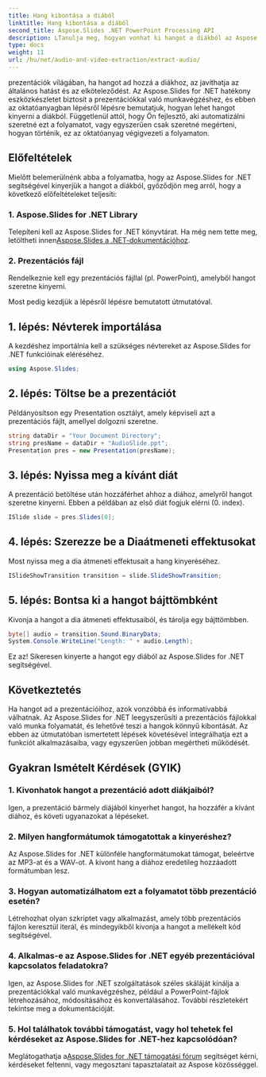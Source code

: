 ```yaml
---
title: Hang kibontása a diából
linktitle: Hang kibontása a diából
second_title: Aspose.Slides .NET PowerPoint Processing API
description: LTanulja meg, hogyan vonhat ki hangot a diákból az Aspose.Slides for .NET segítségével. Fejlessze prezentációit ezzel a lépésenkénti útmutatóval.
type: docs
weight: 11
url: /hu/net/audio-and-video-extraction/extract-audio/
---
```


prezentációk világában, ha hangot ad hozzá a diákhoz, az javíthatja az általános hatást és az elköteleződést. Az Aspose.Slides for .NET hatékony eszközkészletet biztosít a prezentációkkal való munkavégzéshez, és ebben az oktatóanyagban lépésről lépésre bemutatjuk, hogyan lehet hangot kinyerni a diákból. Függetlenül attól, hogy Ön fejlesztő, aki automatizálni szeretné ezt a folyamatot, vagy egyszerűen csak szeretné megérteni, hogyan történik, ez az oktatóanyag végigvezeti a folyamaton.

## Előfeltételek

Mielőtt belemerülnénk abba a folyamatba, hogy az Aspose.Slides for .NET segítségével kinyerjük a hangot a diákból, győződjön meg arról, hogy a következő előfeltételeket teljesíti:

### 1. Aspose.Slides for .NET Library
 Telepíteni kell az Aspose.Slides for .NET könyvtárat. Ha még nem tette meg, letöltheti innen[Aspose.Slides a .NET-dokumentációhoz](https://reference.aspose.com/slides/net/).

### 2. Prezentációs fájl
Rendelkeznie kell egy prezentációs fájllal (pl. PowerPoint), amelyből hangot szeretne kinyerni.

Most pedig kezdjük a lépésről lépésre bemutatott útmutatóval.

## 1. lépés: Névterek importálása

A kezdéshez importálnia kell a szükséges névtereket az Aspose.Slides for .NET funkcióinak eléréséhez.

```csharp
using Aspose.Slides;
```

## 2. lépés: Töltse be a prezentációt

Példányosítson egy Presentation osztályt, amely képviseli azt a prezentációs fájlt, amellyel dolgozni szeretne.

```csharp
string dataDir = "Your Document Directory";
string presName = dataDir + "AudioSlide.ppt";
Presentation pres = new Presentation(presName);
```

## 3. lépés: Nyissa meg a kívánt diát

A prezentáció betöltése után hozzáférhet ahhoz a diához, amelyről hangot szeretne kinyerni. Ebben a példában az első diát fogjuk elérni (0. index).

```csharp
ISlide slide = pres.Slides[0];
```

## 4. lépés: Szerezze be a Diaátmeneti effektusokat

Most nyissa meg a dia átmeneti effektusait a hang kinyeréséhez.

```csharp
ISlideShowTransition transition = slide.SlideShowTransition;
```

## 5. lépés: Bontsa ki a hangot bájttömbként

Kivonja a hangot a dia átmeneti effektusaiból, és tárolja egy bájttömbben.

```csharp
byte[] audio = transition.Sound.BinaryData;
System.Console.WriteLine("Length: " + audio.Length);
```

Ez az! Sikeresen kinyerte a hangot egy diából az Aspose.Slides for .NET segítségével.

## Következtetés

Ha hangot ad a prezentációihoz, azok vonzóbbá és informatívabbá válhatnak. Az Aspose.Slides for .NET leegyszerűsíti a prezentációs fájlokkal való munka folyamatát, és lehetővé teszi a hangok könnyű kibontását. Az ebben az útmutatóban ismertetett lépések követésével integrálhatja ezt a funkciót alkalmazásaiba, vagy egyszerűen jobban megértheti működését.

## Gyakran Ismételt Kérdések (GYIK)

### 1. Kivonhatok hangot a prezentáció adott diákjaiból?
Igen, a prezentáció bármely diájából kinyerhet hangot, ha hozzáfér a kívánt diához, és követi ugyanazokat a lépéseket.

### 2. Milyen hangformátumok támogatottak a kinyeréshez?
Az Aspose.Slides for .NET különféle hangformátumokat támogat, beleértve az MP3-at és a WAV-ot. A kivont hang a diához eredetileg hozzáadott formátumban lesz.

### 3. Hogyan automatizálhatom ezt a folyamatot több prezentáció esetén?
Létrehozhat olyan szkriptet vagy alkalmazást, amely több prezentációs fájlon keresztül iterál, és mindegyikből kivonja a hangot a mellékelt kód segítségével.

### 4. Alkalmas-e az Aspose.Slides for .NET egyéb prezentációval kapcsolatos feladatokra?
Igen, az Aspose.Slides for .NET szolgáltatások széles skáláját kínálja a prezentációkkal való munkavégzéshez, például a PowerPoint-fájlok létrehozásához, módosításához és konvertálásához. További részletekért tekintse meg a dokumentációját.

### 5. Hol találhatok további támogatást, vagy hol tehetek fel kérdéseket az Aspose.Slides for .NET-hez kapcsolódóan?
 Meglátogathatja a[Aspose.Slides for .NET támogatási fórum](https://forum.aspose.com/) segítséget kérni, kérdéseket feltenni, vagy megosztani tapasztalatait az Aspose közösséggel.